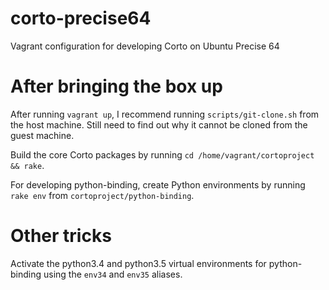 # corto-precise64
Vagrant configuration for developing Corto on Ubuntu Precise 64

# After bringing the box up

After running `vagrant up`, I recommend running `scripts/git-clone.sh` from the host machine. Still need to find out why it cannot be cloned from the guest machine.

Build the core Corto packages by running `cd /home/vagrant/cortoproject && rake`.

For developing python-binding, create Python environments by running `rake env` from `cortoproject/python-binding`.

# Other tricks

Activate the python3.4 and python3.5 virtual environments for python-binding using the `env34` and `env35` aliases.
